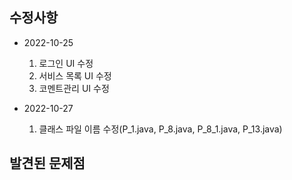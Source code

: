 수정사항
----------
* 2022-10-25
    1. 로그인 UI 수정
    2. 서비스 목록 UI 수정
    3. 코멘트관리 UI 수정

* 2022-10-27
    1. 클래스 파일 이름 수정(P_1.java, P_8.java, P_8_1.java, P_13.java)

발견된 문제점
----------
